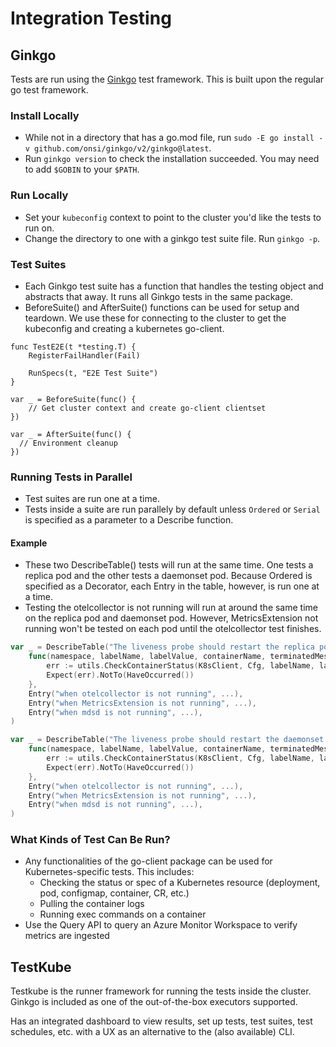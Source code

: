 # Integration Testing
## Ginkgo
Tests are run using the [Ginkgo](https://onsi.github.io/ginkgo/) test framework. This is built upon the regular go test framework.

### Install Locally
- While not in a directory that has a go.mod file, run `sudo -E go install -v github.com/onsi/ginkgo/v2/ginkgo@latest`.
- Run `ginkgo version` to check the installation succeeded. You may need to add `$GOBIN` to your `$PATH`.

### Run Locally
- Set your `kubeconfig` context to point to the cluster you'd like the tests to run on.
- Change the directory to one with a ginkgo test suite file. Run `ginkgo -p`.

### Test Suites
- Each Ginkgo test suite has a function that handles the testing object and abstracts that away. It runs all Ginkgo tests in the same package.
- BeforeSuite() and AfterSuite() functions can be used for setup and teardown. We use these for connecting to the cluster to get the kubeconfig and creating a kubernetes go-client.

```
func TestE2E(t *testing.T) {
	RegisterFailHandler(Fail)

	RunSpecs(t, "E2E Test Suite")
}

var _ = BeforeSuite(func() {
	// Get cluster context and create go-client clientset
})

var _ = AfterSuite(func() {
  // Environment cleanup
})
```

### Running Tests in Parallel
- Test suites are run one at a time.
- Tests inside a suite are run parallely by default unless `Ordered` or `Serial` is specified as a parameter to a Describe function.

#### Example
- These two DescribeTable() tests will run at the same time. One tests a replica pod and the other tests a daemonset pod. Because Ordered is specified as a Decorator, each Entry in the table, however,  is run one at a time.
- Testing the otelcollector is not running will run at around the same time on the replica pod and daemonset pod. However, MetricsExtension not running won't be tested on each pod until the otelcollector test finishes.

```go
var _ = DescribeTable("The liveness probe should restart the replica pod", Ordered,
 	func(namespace, labelName, labelValue, containerName, terminatedMessage, processName string, ...) {
 		err := utils.CheckContainerStatus(K8sClient, Cfg, labelName, labelValue, namespace, containerName, terminatedMessage, ...)
 		Expect(err).NotTo(HaveOccurred())
 	},
 	Entry("when otelcollector is not running", ...),
	Entry("when MetricsExtension is not running", ...),
	Entry("when mdsd is not running", ...),
)

var _ = DescribeTable("The liveness probe should restart the daemonset pod", Ordered,
 	func(namespace, labelName, labelValue, containerName, terminatedMessage, processName string, ...) {
 		err := utils.CheckContainerStatus(K8sClient, Cfg, labelName, labelValue, namespace, containerName, terminatedMessage, ...)
 		Expect(err).NotTo(HaveOccurred())
 	},
 	Entry("when otelcollector is not running", ...),
	Entry("when MetricsExtension is not running", ...),
	Entry("when mdsd is not running", ...),
)
```

### What Kinds of Test Can Be Run?
- Any functionalities of the go-client package can be used for Kubernetes-specific tests. This includes:
  - Checking the status or spec of a Kubernetes resource (deployment, pod, configmap, container, CR, etc.)
  - Pulling the container logs
  - Running exec commands on a container
- Use the Query API to query an Azure Monitor Workspace to verify metrics are ingested

## TestKube
Testkube is the runner framework for running the tests inside the cluster. Ginkgo is included as one of the out-of-the-box executors supported.

Has an integrated dashboard to view results, set up tests, test suites, test schedules, etc. with a UX as an alternative to the (also available) CLI.

